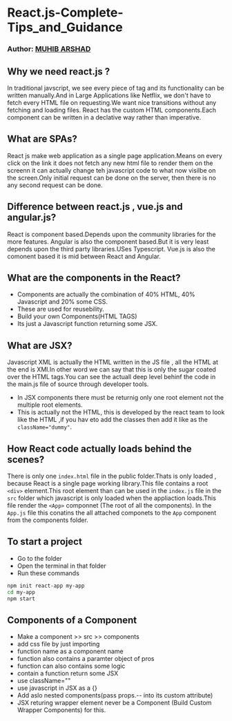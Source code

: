 # React.js-Complete-Tips_and_Guidance

### Author: [MUHIB ARSHAD](https://github.com/muhib7353)

## Why we need react.js ?

In traditional javscript, we see every piece of tag and its functionality can be written manually.And in Large Applications like Netflix, we don't have to fetch every HTML file on requesting.We want nice transitions without any fetching and loading files.
React has the custom HTML components.Each component can be written in a declative way rather than imperative.

## What are SPAs?

React js make web application as a single page application.Means on every click on the link it does not fetch any new html file to render them on the screenn it can actually change teh javascript code to what now visilbe on the screen.Only initial request can be done on the server, then there is no any second request can be done.

## Difference between react.js , vue.js and angular.js?

React is component based.Depends upon the community libraries for the more features.
Angular is also the component based.But it is very least depends upon the third party libraries.USes Typescript.
Vue.js is also the comonent based it is mid between React and Angular.

## What are the components in the React?

- Components are actually the combination of 40% HTML, 40% Javascript and 20% some CSS.
- These are used for reusebility.
- Build your own Components(HTML TAGS)
- Its just a Javascript function returning some JSX.

## What are JSX?

Javascript XML is actually the HTML written in the JS file , all the HTML at the end is XMl.In other word we can say that this is only the sugar coated over the HTML tags.You can see the actuall deep level behinf the code in the main.js file of source through developer tools.

- In JSX components there must be returnig only one root element not the multiple root elements.
- This is actually not the HTML, this is developed by the react team to look like the HTML ,if you hav eto add the classes then add it like as the `className="dummy"`.

## How React code actually loads behind the scenes?

There is only one `index.html` file in the public folder.Thats is only loaded , because React is a single page working library.This file contains a root `<div>` element.This root element than can be used in the `index.js` file in the `src` folder which javascript is only loaded when the appliaction loads.This file render the `<App>` componnet (The root of all the components). In the `App.js` file this conatins the all attached componets to the `App` component from the components folder.

## To start a project

- Go to the folder
- Open the terminal in that folder
- Run these commands

```sh
npm init react-app my-app
cd my-app
npm start
```

## Components of a Component

- Make a component >> src >> components
- add css file by just importing
- function name as a component name
- function also contains a paramter object of pros
- function can also contains some logic
- contain a function return some JSX
- use className=""
- use javascript in JSX as a {}
- Add aslo nested components(pass props.-- into its custom attribute)
- JSX returing wrapper element never be a Component (Build Custom Wrapper Components) for this.
